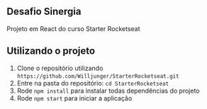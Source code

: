## Desafio Sinergia

Projeto em React do curso Starter Rocketseat

## Utilizando o projeto

1. Clone o repositório utilizando `https://github.com/Willjunger/StarterRocketseat.git`
2. Entre na pasta do repositório: `cd StarterRocketseat`
3. Rode `npm install` para instalar todas dependências do projeto
4. Rode `npm start` para iniciar a aplicação
